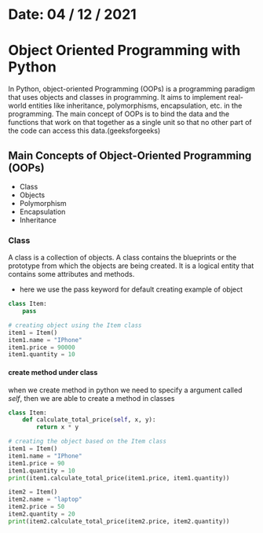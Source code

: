 # Date: 04 / 12 / 2021

# Object Oriented Programming with Python

In Python, object-oriented Programming (OOPs) is a programming paradigm that uses objects and classes in programming. It aims to implement real-world entities like inheritance, polymorphisms, encapsulation, etc. in the programming. The main concept of OOPs is to bind the data and the functions that work on that together as a single unit so that no other part of the code can access this data.(geeksforgeeks)

## Main Concepts of Object-Oriented Programming (OOPs)

- Class
- Objects
- Polymorphism
- Encapsulation
- Inheritance

### Class

A class is a collection of objects. A class contains the blueprints or the prototype from which the objects are being created. It is a logical entity that contains some attributes and methods.

- here we use the pass keyword for default creating example of object

```py
class Item:
    pass

# creating object using the Item class
item1 = Item()
item1.name = "IPhone"
item1.price = 90000
item1.quantity = 10
```

#### create method under class

when we create method in python we need to specify a argument called _self_, then we are able to create a method in classes

```py
class Item:
    def calculate_total_price(self, x, y):
        return x * y

# creating the object based on the Item class
item1 = Item()
item1.name = "IPhone"
item1.price = 90
item1.quantity = 10
print(item1.calculate_total_price(item1.price, item1.quantity))

item2 = Item()
item2.name = "laptop"
item2.price = 50
item2.quantity = 20
print(item2.calculate_total_price(item2.price, item2.quantity))
```
